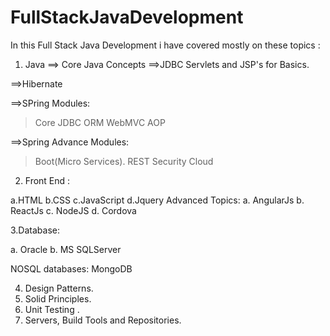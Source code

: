 # FullStackJavaDevelopment
In this Full Stack Java Development i have covered mostly on these topics :

1. Java 
==> Core Java Concepts 
==>JDBC Servlets and JSP's for Basics.

==>Hibernate 

==>SPring Modules:
 > Core
 > JDBC
 > ORM
 > WebMVC
 > AOP
 
 ==>Spring Advance Modules:
 > Boot(Micro Services).
 > REST
 > Security
 > Cloud
 
2. Front End :

 a.HTML
 b.CSS
 c.JavaScript
 d.Jquery
  Advanced Topics:
a. AngularJs
b. ReactJs
c. NodeJS
d. Cordova

3.Database:

a. Oracle
b. MS SQLServer

NOSQL databases:
MongoDB

4. Design Patterns.
5. Solid Principles.
6. Unit Testing .
7. Servers, Build Tools and Repositories.


